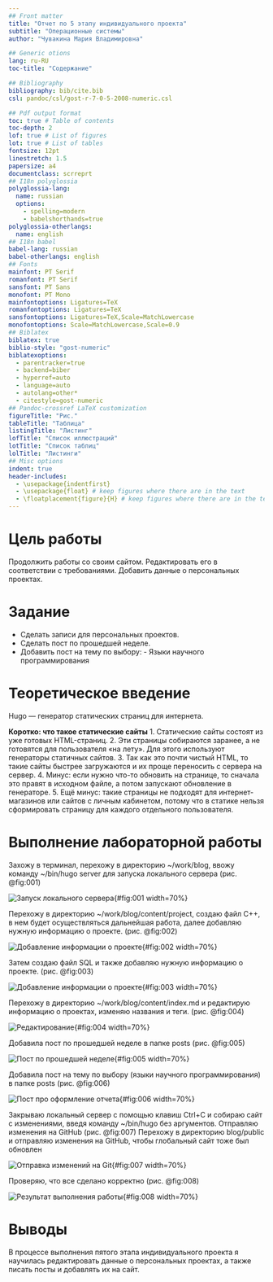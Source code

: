 ```yaml
---
## Front matter
title: "Отчет по 5 этапу индивидуального проекта"
subtitle: "Операционные системы"
author: "Чувакина Мария Владимировна"

## Generic otions
lang: ru-RU
toc-title: "Содержание"

## Bibliography
bibliography: bib/cite.bib
csl: pandoc/csl/gost-r-7-0-5-2008-numeric.csl

## Pdf output format
toc: true # Table of contents
toc-depth: 2
lof: true # List of figures
lot: true # List of tables
fontsize: 12pt
linestretch: 1.5
papersize: a4
documentclass: scrreprt
## I18n polyglossia
polyglossia-lang:
  name: russian
  options:
	- spelling=modern
	- babelshorthands=true
polyglossia-otherlangs:
  name: english
## I18n babel
babel-lang: russian
babel-otherlangs: english
## Fonts
mainfont: PT Serif
romanfont: PT Serif
sansfont: PT Sans
monofont: PT Mono
mainfontoptions: Ligatures=TeX
romanfontoptions: Ligatures=TeX
sansfontoptions: Ligatures=TeX,Scale=MatchLowercase
monofontoptions: Scale=MatchLowercase,Scale=0.9
## Biblatex
biblatex: true
biblio-style: "gost-numeric"
biblatexoptions:
  - parentracker=true
  - backend=biber
  - hyperref=auto
  - language=auto
  - autolang=other*
  - citestyle=gost-numeric
## Pandoc-crossref LaTeX customization
figureTitle: "Рис."
tableTitle: "Таблица"
listingTitle: "Листинг"
lofTitle: "Список иллюстраций"
lotTitle: "Список таблиц"
lolTitle: "Листинги"
## Misc options
indent: true
header-includes:
  - \usepackage{indentfirst}
  - \usepackage{float} # keep figures where there are in the text
  - \floatplacement{figure}{H} # keep figures where there are in the text
---
```


# Цель работы

Продолжить работы со своим сайтом. Редактировать его в соответствии с требованиями. Добавить данные о персональных проектах.

# Задание

- Сделать записи для персональных проектов.
- Сделать пост по прошедшей неделе.
- Добавить пост на тему по выбору:
        - Языки научного программирования


# Теоретическое введение

Hugo — генератор статических страниц для интернета.

**Коротко: что такое статические сайты**
    1. Статические сайты состоят из уже готовых HTML-страниц.
    2. Эти страницы собираются заранее, а не готовятся для пользователя «на лету». Для этого используют генераторы статичных сайтов.
    3. Так как это почти чистый HTML, то такие сайты быстрее загружаются и их проще переносить с сервера на сервер.
    4. Минус: если нужно что-то обновить на странице, то сначала это правят в исходном файле, а потом запускают обновление в генераторе.
    5. Ещё минус: такие страницы не подходят для интернет-магазинов или сайтов с личным кабинетом, потому что в статике нельзя сформировать страницу для каждого отдельного пользователя.

# Выполнение лабораторной работы

Захожу в терминал, перехожу в директорию ~/work/blog, ввожу команду ~/bin/hugo server для запуска локального сервера (рис. @fig:001)

![Запуск локального сервера](image/1.png){#fig:001 width=70%}

Перехожу в директорию ~/work/blog/content/project, создаю файл C++, в нем будет осуществляться дальнейшая работа, далее добавляю нужную информацию о проекте. (рис. @fig:002)

![Добавление информации о проекте](image/2.png){#fig:002 width=70%} 

Затем создаю файл SQL и также добавляю нужную информацию о проекте. (рис. @fig:003)

![Добавление информации о проекте](image/3.png){#fig:003 width=70%}

Перехожу в директорию ~/work/blog/content/index.md и редактирую информацию о проектах, изменяю названия и теги. (рис. @fig:004)

![Редактирование](image/4.png){#fig:004 width=70%}

Добавила пост по прошедшей неделе в папке posts (рис. @fig:005)

![Пост по прошедшей неделе](image/5.png){#fig:005 width=70%}

Добавила пост на тему по выбору (языки научного программирования) в папке posts (рис. @fig:006)

![Пост про оформление отчета](image/6.png){#fig:006 width=70%}

Закрываю локальный сервер с помощью клавиш Ctrl+C и собираю сайт с изменениями, введя команду ~/bin/hugo без аргументов. Отправляю изменения на GitHub (рис. @fig:007) Перехожу в директорию blog/public и отправляю изменения на GitHub, чтобы глобальный сайт тоже был обновлен

![Отправка изменений на Git](image/7.png){#fig:007 width=70%}

Проверяю, что все сделано корректно (рис. @fig:008)

![Результат выполнения работы](image/8.png){#fig:008 width=70%}

# Выводы

В процессе выполнения пятого этапа индивидуального проекта я научилась редактировать данные о персональных проектах, а также писать посты и добавлять их на сайт.
